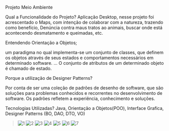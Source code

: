 Projeto Meio Ambiente

Qual a Funcionalidade do Projeto?
 Aplicação Desktop, nesse projeto foi acrescentado o Maps, com intenção
de colaborar com a natureza, trazendo como benefício, Denúncia contra maus tratos
ao animais, buscar onde está acontecendo desmatamento e
queimadas, etc.



Entendendo Orientação a Objetos;

um paradigma no qual implementa-se um conjunto de classes, que definem os objetos através de seus estados e comportamentos necessários em determinado software. ... O conjunto de atributos de um determinado objeto é chamado de estado.





Porque a utilização de Designer Patterns?

Por conta de ser uma coleção de padrões de desenho de software, que são soluções para problemas conhecidos e recorrentes no desenvolvimento de software.  Os padrões refletem a experiência, conhecimento e soluções.






Tecnologias Utilizadas?
Java, Orientação a Objetos(POO),  Interface Grafica, Designer Patterns (BO, DAO, DTO, VO)


> ![1](https://user-images.githubusercontent.com/67131323/98454701-442a9200-2146-11eb-9587-c99c49f88075.PNG)
> ![2](https://user-images.githubusercontent.com/67131323/98454731-a388a200-2146-11eb-8690-ad8059236248.PNG)
> ![3](https://user-images.githubusercontent.com/67131323/98454734-ad120a00-2146-11eb-8fec-911fee785bc9.PNG)
> ![4](https://user-images.githubusercontent.com/67131323/98454735-aedbcd80-2146-11eb-9692-9fbedf22a9d1.PNG)
> ![5](https://user-images.githubusercontent.com/67131323/98454739-b00cfa80-2146-11eb-9c9a-1fb5a735b603.PNG)
> ![6](https://user-images.githubusercontent.com/67131323/98454740-b0a59100-2146-11eb-9e61-749be14ac0e6.PNG)
> ![7](https://user-images.githubusercontent.com/67131323/98454741-b13e2780-2146-11eb-9534-b0e70be42876.PNG)
